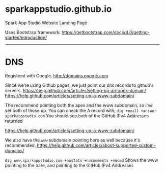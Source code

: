 # sparkappstudio.github.io
Spark App Studio Website Landing Page

Uses Bootstrap framework: https://getbootstrap.com/docs/4.0/getting-started/introduction/

******

# DNS
Registeed with Google.
http://domains.google.com

Since we're using Github pages, we just point our dns records to github's servers.
https://help.github.com/articles/setting-up-an-apex-domain/
https://help.github.com/articles/setting-up-a-www-subdomain/

The recommend pointing both the apex and the www subdomain, so I've set both of those up.
You can check the A record with,
`dig +noall +answer sparkappstudio.com`
You should see both of the GitHub IPv4 Addresses returned

https://help.github.com/articles/setting-up-a-www-subdomain/

We also have the `www` subdomain pointing here as well because it's recommended.
https://help.github.com/articles/about-supported-custom-domains/

`dig www.sparkappstudio.com +nostats +nocomments +nocmd`
Shows the www pointing to the bare, and pointing to the GitHub IPv4 Addresses

